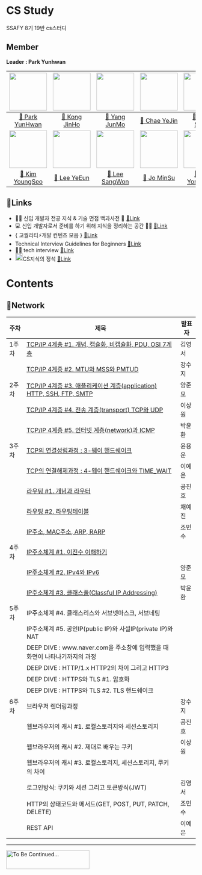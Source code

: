 # CS Study
SSAFY 8기 19반 cs스터디

## Member
**Leader : Park Yunhwan**

| [<img src="https://avatars.githubusercontent.com/u/47595515?s=40&v=4" width="100">](https://github.com/SadoRuin) | [<img src="https://avatars.githubusercontent.com/u/62232531?v=4" width="100">](https://github.com/wlsgh7608) | [<img src="https://avatars.githubusercontent.com/u/55372995?v=4" width="100">](https://github.com/devjunmo) |  [<img src="https://avatars.githubusercontent.com/u/45252618?v=4" width="100">](https://github.com/yejin013)  |   [<img src="https://avatars.githubusercontent.com/u/43868550?v=4" width="100">](https://github.com/KangSuzy)   |
|:----------------------------------------------------------------------------------------------------------------:|:------------------------------------------------------------------------------------------------------------:|:-----------------------------------------------------------------------------------------------------------:|:-------------------------------------------------------------------------------------------------------------:|:---------------------------------------------------------------------------------------------------------------:|
|              [📖 Park YunHwan](https://sadoruin-notes.notion.site/5c51dcd873f24feb86a75bb071d85855)              |           [📖 Kong JinHo](https://meadow-pram-047.notion.site/cs-8ea8d7f0d60c4a7890093edcb2e29a1d)           |             [📖 Yang JunMo](https://github.com/devjunmo/TIL/blob/main/CS_Study/csStudyWiki.md)              |                [📖 Chae YeJin](https://yj-ssafy.notion.site/a95bc74fa67045e794c699f1e0d810cc)                 |                                [📖 Kang SooJi](https://github.com/KangSuzy/TIL)                                 |
|    [<img src="https://avatars.githubusercontent.com/u/80434024?v=4" width="100">](https://github.com/koy4648)    | [<img src="https://avatars.githubusercontent.com/u/103018534?v=4" width="100">](https://github.com/Dodamon)  | [<img src="https://avatars.githubusercontent.com/u/55802893?v=4" width="100">](https://github.com/nowgnas)  | [<img src="https://avatars.githubusercontent.com/u/102861657?v=4" width="100">](https://github.com/minsu121x) | [<img src="https://avatars.githubusercontent.com/u/46861704?v=4" width="100"/>](https://github.com/YunYongWoon) |
|          [📖 Kim YoungSeo](https://telling-starburst-b5b.notion.site/bf9963d8c0b44ac2a16649a76bad646b)           |  [📖 Lee YeEun](https://chlorinated-koi-491.notion.site/Computer-science-beffd78d679242a18e40e59cfc7c4205)   |                            [📖 Lee SangWon](https://github.com/nowgnas/CS-Study)                            |            [📖 Jo MinSu](https://charm-ocelot-88c.notion.site/CS-9b9a452599234b419afbbd803dd40c34)            |                                 [📖 Yun YongWoon](https://velog.io/@yuyun0124)                                  |

## 🔗Links
- 👶🏻 신입 개발자 전공 지식 & 기술 면접 백과사전 📖  [🔗Link](https://github.com/gyoogle/tech-interview-for-developer)  
- 💻 신입 개발자로서 준비를 하기 위해 지식을 정리하는 공간 👨‍💻 [🔗Link](https://github.com/WooVictory/Ready-For-Tech-Interview)  
- { 고퀄리티⚡개발 컨텐츠 모음 } [🔗Link](https://github.com/Integerous/goQuality-dev-contents)  
- Technical Interview Guidelines for Beginners [🔗Link](https://github.com/JaeYeopHan/Interview_Question_for_Beginner)
- 📢🙍 tech interview [🔗Link](https://github.com/WeareSoft/tech-interview)
- <img height="20" src="https://user-images.githubusercontent.com/47595515/198836603-4a8efbb1-3a55-4130-b211-a039cb9cfd8d.png" width="20"/>CS지식의 정석 [🔗Link](https://inf.run/VE5F)

# Contents
## 📌Network

| 주차  | 제목                                                                                                                                                               | 발표자 |
|-----|------------------------------------------------------------------------------------------------------------------------------------------------------------------|-----|
| 1주차 | [TCP/IP 4계층 #1. 개념, 캡슐화, 비캡슐화, PDU, OSI 7계층](./Contents/Network/TCP_IP%204계층%20%231.%20개념,%20캡슐화,%20비캡슐화,%20PDU,%20OSI%207계층.md)                                 | 김영서 |
|     | [TCP/IP 4계층 #2. MTU와 MSS와 PMTUD](./Contents/Network/TCP_IP%204계층%20%232.%20MTU와%20MSS와%20PMTUD.md)                                                               | 강수지 |
| 2주차 | [TCP/IP 4계층 #3. 애플리케이션 계층(application) HTTP, SSH, FTP, SMTP](./Contents/Network/TCP_IP%204계층%20%233.%20애플리케이션%20계층(application)%20HTTP,%20SSH,%20FTP,%20SMTP.md) | 양준모 |
|     | [TCP/IP 4계층 #4. 전송 계층(transport) TCP와 UDP](./Contents/Network/TCP_IP%204계층%20%234.%20전송%20계층(transport)%20TCP와%20UDP.md)                                         | 이상원 |
|     | [TCP/IP 4계층 #5. 인터넷 계층(network)과 ICMP](./Contents/Network/TCP_IP%204계층%20%235.%20인터넷%20계층(network)과%20ICMP.md)                                                   | 박윤환 |
| 3주차 | [TCP의 연결성립과정 : 3-웨이 핸드쉐이크](./Contents/Network/TCP의%20연결성립과정%203-웨이%20핸드쉐이크.md)                                                                                   | 윤용운 |
|     | [TCP의 연결해제과정 : 4-웨이 핸드쉐이크와 TIME_WAIT](./Contents/Network/TCP의%20연결해제과정%204-웨이%20핸드쉐이크와%20TIME_WAIT.md)                                                           | 이예은 |
|     | [라우팅 #1. 개념과 라우터](./Contents/Network/라우팅%20%231.%20개념과%20라우터.md)                                                                                                 | 공진호 |
|     | [라우팅 #2. 라우팅테이블](./Contents/Network/라우팅%20%232.%20라우팅테이블.md)                                                                                                     | 채예진 |
|     | [IP주소, MAC주소, ARP, RARP](./Contents/Network/IP주소,%20MAC주소,%20ARP,%20RARP.md)                                                                                     | 조민수 |
| 4주차 | [IP주소체계 #1. 이진수 이해하기](./Contents/Network/IP주소체계%20%231.%20이진수%20이해하기.md)                                                                                         |     |
|     | [IP주소체계 #2. IPv4와 IPv6](./Contents/Network/IP주소체계%20%232.%20IPv4와%20IPv6.md)                                                                                     | 양준모 |
|     | [IP주소체계 #3. 클래스풀(Classful IP Addressing)](./Contents/Network/IP주소체계%20%233.%20클래스풀(Classful%20IP%20Addressing).md)                                               | 박윤환 |
| 5주차 | IP주소체계 #4. 클래스리스와 서브넷마스크, 서브네팅                                                                                                                                   |     |
|     | IP주소체계 #5. 공인IP(public IP)와 사설IP(private IP)와 NAT                                                                                                                |     |
|     | DEEP DIVE : www<hi>.naver.com을 주소창에 입력했을 때 화면이 나타나기까지의 과정                                                                                                        |     |
|     | DEEP DIVE : HTTP/1.x HTTP2의 차이 그리고 HTTP3                                                                                                                         |     |
|     | DEEP DIVE : HTTPS와 TLS #1. 암호화                                                                                                                                   |     |
|     | DEEP DIVE : HTTPS와 TLS #2. TLS 핸드쉐이크                                                                                                                             |     |
| 6주차 | 브라우저 렌더링과정                                                                                                                                                       | 강수지 |
|     | 웹브라우저의 캐시 #1. 로컬스토리지와 세션스토리지                                                                                                                                     | 공진호 |
|     | 웹브라우저의 캐시 #2. 제대로 배우는 쿠키                                                                                                                                         | 이상원 |
|     | 웹브라우저의 캐시 #3. 로컬스토리지, 세션스토리지, 쿠키의 차이                                                                                                                             |     |
|     | 로그인방식: 쿠키와 세션 그리고 토큰방식(JWT)                                                                                                                                      | 김영서 |
|     | HTTP의 상태코드와 메서드(GET, POST, PUT, PATCH, DELETE)                                                                                                                   | 조민수 |
|     | REST API                                                                                                                                                         | 이예은 |

----
<img height="50" src="https://user-images.githubusercontent.com/47595515/198835961-bd0e5b57-8f66-4308-a789-70ef11444cf4.png" width="221" alt="To Be Continued..."/>
 